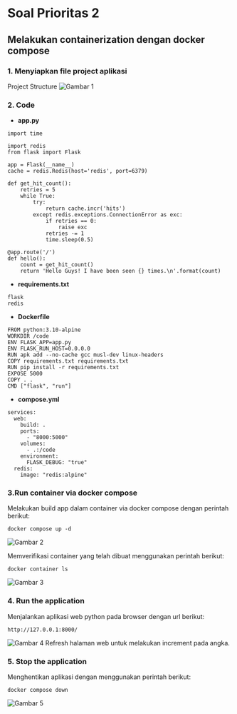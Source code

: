# Soal Prioritas 2

## Melakukan containerization dengan docker compose

### 1. Menyiapkan file project aplikasi

Project Structure
![Gambar 1](../Screenshots/02/01_Gambar.png)

### 2. Code
- **app.py**

```
import time

import redis
from flask import Flask

app = Flask(__name__)
cache = redis.Redis(host='redis', port=6379)

def get_hit_count():
    retries = 5
    while True:
        try:
            return cache.incr('hits')
        except redis.exceptions.ConnectionError as exc:
            if retries == 0:
                raise exc
            retries -= 1
            time.sleep(0.5)

@app.route('/')
def hello():
    count = get_hit_count()
    return 'Hello Guys! I have been seen {} times.\n'.format(count)
```

- **requirements.txt**

```
flask
redis
```

- **Dockerfile**

```
FROM python:3.10-alpine
WORKDIR /code
ENV FLASK_APP=app.py
ENV FLASK_RUN_HOST=0.0.0.0
RUN apk add --no-cache gcc musl-dev linux-headers
COPY requirements.txt requirements.txt
RUN pip install -r requirements.txt
EXPOSE 5000
COPY . .
CMD ["flask", "run"]
```

- **compose.yml**

```
services:
  web:
    build: .
    ports:
      - "8000:5000"
    volumes:
      - .:/code
    environment:
      FLASK_DEBUG: "true"
  redis:
    image: "redis:alpine"
```

### 3.Run container via docker compose
Melakukan build app dalam container via docker compose dengan perintah berikut:

```
docker compose up -d
```
![Gambar 2](../Screenshots/02/02_Gambar.png)

Memverifikasi container yang telah dibuat menggunakan perintah berikut:
```
docker container ls
```
![Gambar 3](../Screenshots/02/03_Gambar.png)

### 4. Run the application
Menjalankan aplikasi web python pada browser dengan url berikut:

```
http://127.0.0.1:8000/
```

![Gambar 4](../Screenshots/02/04_Gambar.png)
Refresh halaman web untuk melakukan increment pada angka.

### 5. Stop the application
Menghentikan aplikasi dengan menggunakan perintah berikut:
```
docker compose down
```
![Gambar 5](../Screenshots/02/05_Gambar.png)
